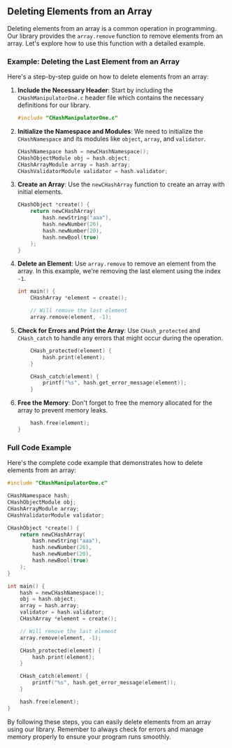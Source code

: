 ## Deleting Elements from an Array

Deleting elements from an array is a common operation in programming. Our library provides the `array.remove` function to remove elements from an array. Let's explore how to use this function with a detailed example.

### Example: Deleting the Last Element from an Array

Here's a step-by-step guide on how to delete elements from an array:

1. **Include the Necessary Header**: Start by including the `CHashManipulatorOne.c` header file which contains the necessary definitions for our library.

   ```c
   #include "CHashManipulatorOne.c"
   ```

2. **Initialize the Namespace and Modules**: We need to initialize the `CHashNamespace` and its modules like `object`, `array`, and `validator`.

   ```c
   CHashNamespace hash = newCHashNamespace();
   CHashObjectModule obj = hash.object;
   CHashArrayModule array = hash.array;
   CHashValidatorModule validator = hash.validator;
   ```

3. **Create an Array**: Use the `newCHashArray` function to create an array with initial elements.

   ```c
   CHashObject *create() {
       return newCHashArray(
           hash.newString("aaa"),
           hash.newNumber(26),
           hash.newNumber(20),
           hash.newBool(true)
       );
   }
   ```

4. **Delete an Element**: Use `array.remove` to remove an element from the array. In this example, we're removing the last element using the index `-1`.

   ```c
   int main() {
       CHashArray *element = create();

       // Will remove the last element
       array.remove(element, -1);
   ```

5. **Check for Errors and Print the Array**: Use `CHash_protected` and `CHash_catch` to handle any errors that might occur during the operation.

   ```c
       CHash_protected(element) {
           hash.print(element);
       }

       CHash_catch(element) {
           printf("%s", hash.get_error_message(element));
       }
   ```

6. **Free the Memory**: Don't forget to free the memory allocated for the array to prevent memory leaks.

   ```c
       hash.free(element);
   }
   ```

### Full Code Example

Here's the complete code example that demonstrates how to delete elements from an array:

```c
#include "CHashManipulatorOne.c"

CHashNamespace hash;
CHashObjectModule obj;
CHashArrayModule array;
CHashValidatorModule validator;

CHashObject *create() {
    return newCHashArray(
        hash.newString("aaa"),
        hash.newNumber(26),
        hash.newNumber(20),
        hash.newBool(true)
    );
}

int main() {
    hash = newCHashNamespace();
    obj = hash.object;
    array = hash.array;
    validator = hash.validator;
    CHashArray *element = create();

    // Will remove the last element
    array.remove(element, -1);

    CHash_protected(element) {
        hash.print(element);
    }

    CHash_catch(element) {
        printf("%s", hash.get_error_message(element));
    }

    hash.free(element);
}
```

By following these steps, you can easily delete elements from an array using our library. Remember to always check for errors and manage memory properly to ensure your program runs smoothly.